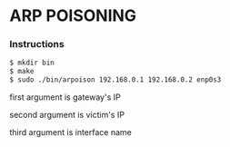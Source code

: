 # ARP POISONING

### Instructions

```bash
$ mkdir bin
$ make
$ sudo ./bin/arpoison 192.168.0.1 192.168.0.2 enp0s3
```

first argument is gateway's IP

second argument is victim's IP

third argument is interface name